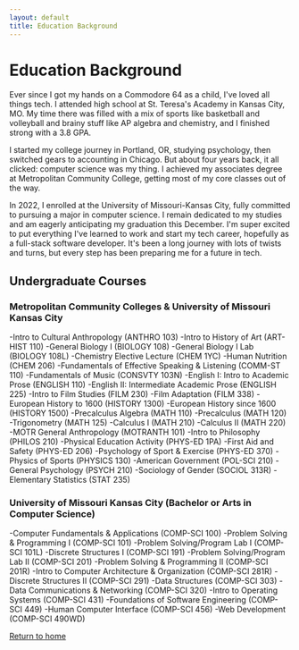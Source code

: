 ```yaml
---
layout: default
title: Education Background
---
```


# Education Background

Ever since I got my hands on a Commodore 64 as a child, I've loved all things tech. I attended high school at St. Teresa's Academy in Kansas City, MO. My time there was filled with a mix of sports like basketball and volleyball and brainy stuff like AP algebra and chemistry, and I finished strong with a 3.8 GPA.

I started my college journey in Portland, OR, studying psychology, then switched gears to accounting in Chicago. But about four years back, it all clicked: computer science was my thing. I achieved my associates degree at Metropolitan Community College, getting most of my core classes out of the way.

In 2022, I enrolled at the University of Missouri-Kansas City, fully committed to pursuing a major in computer science. I remain dedicated to my studies and am eagerly anticipating my graduation this December. I'm super excited to put everything I've learned to work and start my tech career, hopefully as a full-stack software developer. It's been a long journey with lots of twists and turns, but every step has been preparing me for a future in tech.

## Undergraduate Courses 
### Metropolitan Community Colleges & University of Missouri Kansas City
-Intro to Cultural Anthropology (ANTHRO 103)
-Intro to History of Art (ART-HIST 110)
-General Biology I (BIOLOGY 108)
-General Biology I Lab (BIOLOGY 108L)
-Chemistry Elective Lecture (CHEM 1YC)
-Human Nutrition (CHEM 206)
-Fundamentals of Effective Speaking & Listening (COMM-ST 110)
-Fundamentals of Music (CONSVTY 103N)
-English I: Intro to Academic Prose (ENGLISH 110)
-English II: Intermediate Academic Prose (ENGLISH 225)
-Intro to Film Studies (FILM 230)
-Film Adaptation (FILM 338)
-European History to 1600 (HISTORY 1300)
-European History since 1600 (HISTORY 1500)
-Precalculus Algebra (MATH 110)
-Precalculus (MATH 120)
-Trigonometry (MATH 125)
-Calculus I (MATH 210)
-Calculus II (MATH 220)
-MOTR General Anthropology (MOTRANTH 101)
-Intro to Philosophy (PHILOS 210)
-Physical Education Activity (PHYS-ED 1PA)
-First Aid and Safety (PHYS-ED 206)
-Psychology of Sport & Exercise (PHYS-ED 370)
-Physics of Sports (PHYSICS 130)
-American Government (POL-SCI 210)
-General Psychology (PSYCH 210)
-Sociology of Gender (SOCIOL 313R)
-Elementary Statistics (STAT 235)

### University of Missouri Kansas City (Bachelor or Arts in Computer Science)
-Computer Fundamentals & Applications (COMP-SCI 100)
-Problem Solving & Programming I (COMP-SCI 101)
-Problem Solving/Program Lab I (COMP-SCI 101L)
-Discrete Structures I (COMP-SCI 191)
-Problem Solving/Program Lab II (COMP-SCI 201)
-Problem Solving & Programming II (COMP-SCI 201R)
-Intro to Computer Architecture & Organization (COMP-SCI 281R)
-Discrete Structures II (COMP-SCI 291)
-Data Structures (COMP-SCI 303)
-Data Communications & Networking (COMP-SCI 320)
-Intro to Operating Systems (COMP-SCI 431)
-Foundations of Software Engineering (COMP-SCI 449)
-Human Computer Interface (COMP-SCI 456)
-Web Development (COMP-SCI 490WD)



[Return to home](/)
